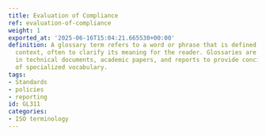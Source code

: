 ```yaml
---
title: Evaluation of Compliance
ref: evaluation-of-compliance
weight: 1
exported_at: '2025-06-16T15:04:21.665530+00:00'
definition: A glossary term refers to a word or phrase that is defined within a specific
  context, often to clarify its meaning for the reader. Glossaries are commonly used
  in technical documents, academic papers, and reports to provide concise definitions
  of specialized vocabulary.
tags:
- Standards
- policies
- reporting
id: GL311
categories:
- ISO terminology
---
```


